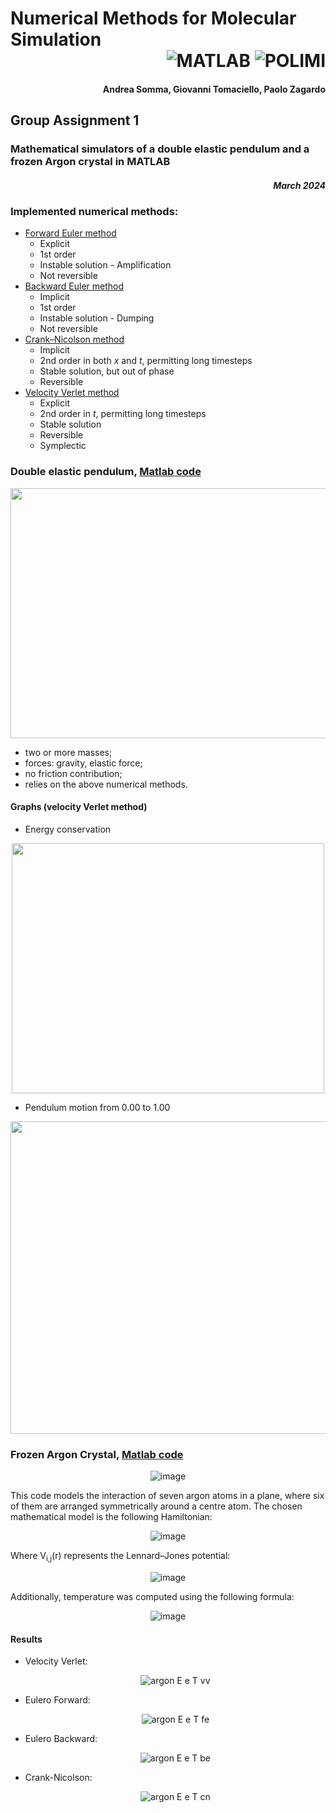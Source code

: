 # Numerical Methods for Molecular Simulation <div align="right"> ![MATLAB](https://img.shields.io/badge/MATLAB-e86e05?style=for-the-badge&logo=Octave&logoColor=white) ![POLIMI](https://img.shields.io/badge/POLIMI-050065?style=for-the-badge)</div> 
<h4 align="right">Andrea Somma, Giovanni Tomaciello, Paolo Zagardo</h4> 

## Group Assignment 1 
<div>
    <h3>Mathematical simulators of a double elastic pendulum and a frozen Argon crystal in MATLAB</h3> <h5 align="right">March 2024</h5>
</div>


### Implemented numerical methods:
-  [Forward Euler method](./@INT/euleroavanti.m)
    - Explicit
    - 1st order
    - Instable solution - Amplification
    - Not reversible
-  [Backward Euler method](./@INT/euleroindietro.m)
    - Implicit
    - 1st order 
    - Instable solution - Dumping
    - Not reversible
-  [Crank–Nicolson method](./@INT/crankNick.m)
    - Implicit
    - 2nd order in both _x_ and _t_, permitting long timesteps
    - Stable solution, but out of phase
    - Reversible
-  [Velocity Verlet method](./@INT/velVerlet.m)
    - Explicit
    - 2nd order in _t_, permitting long timesteps
    - Stable solution
    - Reversible
    - Symplectic

### Double elastic pendulum, [Matlab code](./pendolo.m)
<div align ="center">
  
  <img src="https://github.com/giovannitomaciello/Numerical-Methods/assets/162450790/8d5d75d5-94d7-4aba-9df0-2483e19cfc79" width="700" height="400">
</div>

- two or more masses;
- forces: gravity, elastic force;
- no friction contribution;
- relies on the above numerical methods.

#### Graphs (velocity Verlet method)
- Energy conservation
<div align ="center">
  
<img src="https://github.com/giovannitomaciello/Numerical-Methods/assets/162450790/aec5d3d8-2fb7-435f-a9c3-d831f43b617a" width="500" height="400">
</div>

- Pendulum motion from 0.00 to 1.00
<div align ="center">
  
<img src="https://github.com/giovannitomaciello/Numerical-Methods/assets/162450790/ef6c880b-a0ba-4f0d-9665-f291e62ecd0e" width="1200" height="500">
</div>





### Frozen Argon Crystal, [Matlab code](./argonCry.m)

<div align ="center">
  
  ![image](https://github.com/giovannitomaciello/Numerical-Methods/assets/162450790/bc101e96-b38f-4e75-af52-911f671965af)
</div>

This code models the interaction of seven argon atoms in a plane, where six of them are arranged symmetrically around a centre atom.
The chosen mathematical model is the following Hamiltonian:
<div align ="center">
  
  ![image](https://github.com/giovannitomaciello/Numerical-Methods/assets/162450790/de418490-2fa3-4a15-aca5-c1c941ec0bf5)
</div>

Where V<sub>i,j</sub>(r) represents the Lennard–Jones potential:
<div align ="center">
  
  ![image](https://github.com/giovannitomaciello/Numerical-Methods/assets/162450790/7693fc49-a3dc-4b0c-a5b8-861af47f32f2)
</div>

Additionally, temperature was computed using the following formula:
<div align ="center">
  
  ![image](https://github.com/giovannitomaciello/Numerical-Methods/assets/162450790/e43fa3c6-c8b4-45e9-af35-62d05631a1d8)
</div>

#### Results
- Velocity Verlet:
  <div align ="center">
  
  ![argon E e T vv](https://github.com/giovannitomaciello/Numerical-Methods/assets/162450790/aba258e9-311a-4281-98c7-d832459a354f)
  </div>
- Eulero Forward:
  <div align ="center">
  
  ![argon E e T fe](https://github.com/giovannitomaciello/Numerical-Methods/assets/162450790/ff39f45b-cd7f-4bd7-b412-111f4ad85bb0)
  </div>
- Eulero Backward:
  <div align ="center">
    
  ![argon E e T be](https://github.com/giovannitomaciello/Numerical-Methods/assets/162450790/6bb6d436-ad0d-413b-becf-163793a6277b)
  </div>
- Crank-Nicolson:
  <div align ="center">
  
  ![argon E e T cn](https://github.com/giovannitomaciello/Numerical-Methods/assets/162450790/03eeed65-335c-4702-b670-9cf1606f90f4)
  </div>